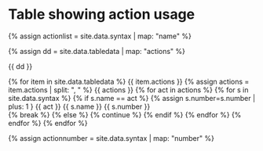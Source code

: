 # Table showing action usage

{% assign actionlist = site.data.syntax | map: "name" %}

{% assign dd = site.data.tabledata | map: "actions" %}

{{ dd }}

{% for item in site.data.tabledata %}
   {{ item.actions }}
   {% assign actions = item.actions | split: ", " %}
   {{ actions }}
   {% for act in actions %}
      {% for s in site.data.syntax %}
         {% if s.name == act %} 
             {% assign s.number=s.number | plus: 1 }
             {{ act }}
             {{ s.name }}
             {{ s.number }}  
             {% break %}
         {% else %}
             {% continue %} 
         {% endif %}
      {% endfor %} 
   {% endfor %}
{% endfor %}

{% assign actionnumber = site.data.syntax | map: "number" %}


<canvas id="myChart" style="width:100%;max-width:600px"></canvas>

<script>
var xValues = [ {{ actionlist | join: '", "' | prepend: '"' | append: '"' }} ];
var yValues = [ {{ actionnumber | join: "," }} ];
var barColors = "red";

new Chart("myChart", {
  type: "horizontalBar",
  data: {
    labels: xValues,
    datasets: [{
      backgroundColor: barColors,
      data: yValues
    }]
  },
  options: {
    maintainAspectRatio: false,
    legend: {display: false},
    title: {
      display: true,
      text: "Number of lessons using this action"
    }
  }
});
</script>



